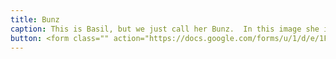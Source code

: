 ```yaml
---
title: Bunz
caption: This is Basil, but we just call her Bunz.  In this image she is about to jump out of her cage after using her litter box.  She is SO good about that!  She loves to race through the house at top speed, then flop down on an air conditioning vent to cool off.   Loves potato chips, but they bother her stomach, so is happy with carrots, leafy greens, apples and blueberries.  Very cuddly, but when annoyed thumps her back foot at you.  Mischievous acts include eating house plants and chewing on computer cords and baseboards.  Bunz wants to be friends with all the cats she meets but they are afraid of her.  How could anything be afraid of something so cute.  Bunz appreciates your vote!! Submitted by Elizabeth Lipford. Charity of Choice: Undesignated
button: <form class="" action="https://docs.google.com/forms/u/1/d/e/1FAIpQLSdzUJXlkfiStgM9wHsdLnmQo1ncyQ-LC36fCKde7XZ6-dlDCw/formResponse" method="post"><div class="form-element"></div><span>Votes</span><input type="text" name="entry.1571134058" required placeholder="$"></br><button type="submit" name="button">Cast Votes</button></form>
---
```


